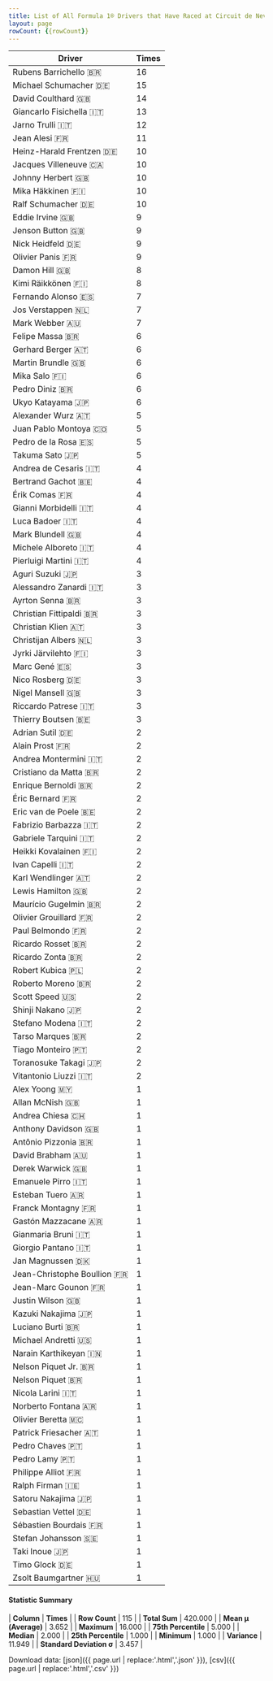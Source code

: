 ```yaml
---
title: List of All Formula 1® Drivers that Have Raced at Circuit de Nevers Magny-Cours
layout: page
rowCount: {{rowCount}}
---
```


| Driver | Times |
|--|--|
| Rubens Barrichello 🇧🇷 | 16 |
| Michael Schumacher 🇩🇪 | 15 |
| David Coulthard 🇬🇧 | 14 |
| Giancarlo Fisichella 🇮🇹 | 13 |
| Jarno Trulli 🇮🇹 | 12 |
| Jean Alesi 🇫🇷 | 11 |
| Heinz-Harald Frentzen 🇩🇪 | 10 |
| Jacques Villeneuve 🇨🇦 | 10 |
| Johnny Herbert 🇬🇧 | 10 |
| Mika Häkkinen 🇫🇮 | 10 |
| Ralf Schumacher 🇩🇪 | 10 |
| Eddie Irvine 🇬🇧 | 9 |
| Jenson Button 🇬🇧 | 9 |
| Nick Heidfeld 🇩🇪 | 9 |
| Olivier Panis 🇫🇷 | 9 |
| Damon Hill 🇬🇧 | 8 |
| Kimi Räikkönen 🇫🇮 | 8 |
| Fernando Alonso 🇪🇸 | 7 |
| Jos Verstappen 🇳🇱 | 7 |
| Mark Webber 🇦🇺 | 7 |
| Felipe Massa 🇧🇷 | 6 |
| Gerhard Berger 🇦🇹 | 6 |
| Martin Brundle 🇬🇧 | 6 |
| Mika Salo 🇫🇮 | 6 |
| Pedro Diniz 🇧🇷 | 6 |
| Ukyo Katayama 🇯🇵 | 6 |
| Alexander Wurz 🇦🇹 | 5 |
| Juan Pablo Montoya 🇨🇴 | 5 |
| Pedro de la Rosa 🇪🇸 | 5 |
| Takuma Sato 🇯🇵 | 5 |
| Andrea de Cesaris 🇮🇹 | 4 |
| Bertrand Gachot 🇧🇪 | 4 |
| Érik Comas 🇫🇷 | 4 |
| Gianni Morbidelli 🇮🇹 | 4 |
| Luca Badoer 🇮🇹 | 4 |
| Mark Blundell 🇬🇧 | 4 |
| Michele Alboreto 🇮🇹 | 4 |
| Pierluigi Martini 🇮🇹 | 4 |
| Aguri Suzuki 🇯🇵 | 3 |
| Alessandro Zanardi 🇮🇹 | 3 |
| Ayrton Senna 🇧🇷 | 3 |
| Christian Fittipaldi 🇧🇷 | 3 |
| Christian Klien 🇦🇹 | 3 |
| Christijan Albers 🇳🇱 | 3 |
| Jyrki Järvilehto 🇫🇮 | 3 |
| Marc Gené 🇪🇸 | 3 |
| Nico Rosberg 🇩🇪 | 3 |
| Nigel Mansell 🇬🇧 | 3 |
| Riccardo Patrese 🇮🇹 | 3 |
| Thierry Boutsen 🇧🇪 | 3 |
| Adrian Sutil 🇩🇪 | 2 |
| Alain Prost 🇫🇷 | 2 |
| Andrea Montermini 🇮🇹 | 2 |
| Cristiano da Matta 🇧🇷 | 2 |
| Enrique Bernoldi 🇧🇷 | 2 |
| Éric Bernard 🇫🇷 | 2 |
| Eric van de Poele 🇧🇪 | 2 |
| Fabrizio Barbazza 🇮🇹 | 2 |
| Gabriele Tarquini 🇮🇹 | 2 |
| Heikki Kovalainen 🇫🇮 | 2 |
| Ivan Capelli 🇮🇹 | 2 |
| Karl Wendlinger 🇦🇹 | 2 |
| Lewis Hamilton 🇬🇧 | 2 |
| Maurício Gugelmin 🇧🇷 | 2 |
| Olivier Grouillard 🇫🇷 | 2 |
| Paul Belmondo 🇫🇷 | 2 |
| Ricardo Rosset 🇧🇷 | 2 |
| Ricardo Zonta 🇧🇷 | 2 |
| Robert Kubica 🇵🇱 | 2 |
| Roberto Moreno 🇧🇷 | 2 |
| Scott Speed 🇺🇸 | 2 |
| Shinji Nakano 🇯🇵 | 2 |
| Stefano Modena 🇮🇹 | 2 |
| Tarso Marques 🇧🇷 | 2 |
| Tiago Monteiro 🇵🇹 | 2 |
| Toranosuke Takagi 🇯🇵 | 2 |
| Vitantonio Liuzzi 🇮🇹 | 2 |
| Alex Yoong 🇲🇾 | 1 |
| Allan McNish 🇬🇧 | 1 |
| Andrea Chiesa 🇨🇭 | 1 |
| Anthony Davidson 🇬🇧 | 1 |
| Antônio Pizzonia 🇧🇷 | 1 |
| David Brabham 🇦🇺 | 1 |
| Derek Warwick 🇬🇧 | 1 |
| Emanuele Pirro 🇮🇹 | 1 |
| Esteban Tuero 🇦🇷 | 1 |
| Franck Montagny 🇫🇷 | 1 |
| Gastón Mazzacane 🇦🇷 | 1 |
| Gianmaria Bruni 🇮🇹 | 1 |
| Giorgio Pantano 🇮🇹 | 1 |
| Jan Magnussen 🇩🇰 | 1 |
| Jean-Christophe Boullion 🇫🇷 | 1 |
| Jean-Marc Gounon 🇫🇷 | 1 |
| Justin Wilson 🇬🇧 | 1 |
| Kazuki Nakajima 🇯🇵 | 1 |
| Luciano Burti 🇧🇷 | 1 |
| Michael Andretti 🇺🇸 | 1 |
| Narain Karthikeyan 🇮🇳 | 1 |
| Nelson Piquet Jr. 🇧🇷 | 1 |
| Nelson Piquet 🇧🇷 | 1 |
| Nicola Larini 🇮🇹 | 1 |
| Norberto Fontana 🇦🇷 | 1 |
| Olivier Beretta 🇲🇨 | 1 |
| Patrick Friesacher 🇦🇹 | 1 |
| Pedro Chaves 🇵🇹 | 1 |
| Pedro Lamy 🇵🇹 | 1 |
| Philippe Alliot 🇫🇷 | 1 |
| Ralph Firman 🇮🇪 | 1 |
| Satoru Nakajima 🇯🇵 | 1 |
| Sebastian Vettel 🇩🇪 | 1 |
| Sébastien Bourdais 🇫🇷 | 1 |
| Stefan Johansson 🇸🇪 | 1 |
| Taki Inoue 🇯🇵 | 1 |
| Timo Glock 🇩🇪 | 1 |
| Zsolt Baumgartner 🇭🇺 | 1 |

#### Statistic Summary

| **Column** | **Times** |
| **Row Count** | 115 |
| **Total Sum** | 420.000 |
| **Mean μ (Average)** | 3.652 |
| **Maximum** | 16.000 |
| **75th Percentile** | 5.000 |
| **Median** | 2.000 |
| **25th Percentile** | 1.000 |
| **Minimum** | 1.000 |
| **Variance** | 11.949 |
| **Standard Deviation σ** | 3.457 |

Download data: [json]({{ page.url | replace:'.html','.json' }}), [csv]({{ page.url | replace:'.html','.csv' }})
